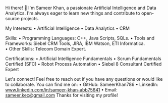 Hi there! 👋
I'm Sameer Khan, a passionate Artificial Intelligence and Data Analytics. I'm always eager to learn new things and contribute to open-source projects.

My Interests:
•	Artificial Intelligence
•	Data Analytics
•	CRM


Skills:
•	Programming Languages:  C++, Java Scripts, SQLs. 
•	Tools and Frameworks: Siebel CRM Tools, JIRA, IBM Watson, ETI Informatica.  
•	Other Skills: Telecom Domain Expert. 


Certifications: 
•	Artificial Intelligence Fundamentals
•	Scrum Fundamentals Certified (SFC)
•	Robot Process Automation
•	Siebel 8 Consultant Certified Expert

Let's connect!
Feel free to reach out if you have any questions or would like to collaborate. You can find me on:
•	GitHub: SameerKhan786
•	LinkedIn: www.linkedin.com/in/sameer-khan-abb75641
•	Email: sameer.kec@gmail.com
Thanks for visiting my profile!
